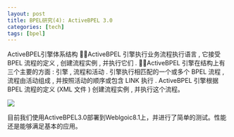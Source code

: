 ```yaml
---
layout: post
title: BPEL研究(4): ActiveBPEL 3.0
categories: [tech]
tags: [bpel]
---
```


ActiveBPEL引擎体系结构
ActiveBPEL 引擎执行业务流程执行语言 , 它接受 BPEL 流程的定义 , 创建流程实例 , 并执行它们 . ActiveBPEL 引擎在结构上有三个主要的方面 : 引擎 , 流程和活动 . 引擎执行相匹配的一个或多个 BPEL 流程 , 流程由活动组成 , 并按照活动的顺序或包含 LINK 执行 . ActiveBPEL 引擎根据 BPEL 流程的定义 (XML 文件 ) 创建流程实例 , 并执行这个流程。

![](http://p.blog.csdn.net/images/p_blog_csdn_net/cissyring/72008/o_activeBPEL.GIF)

目前我们使用ActiveBPEL3.0部署到Weblgoic8.1上，并进行了简单的测试。性能还是能够满足基本的应用。



